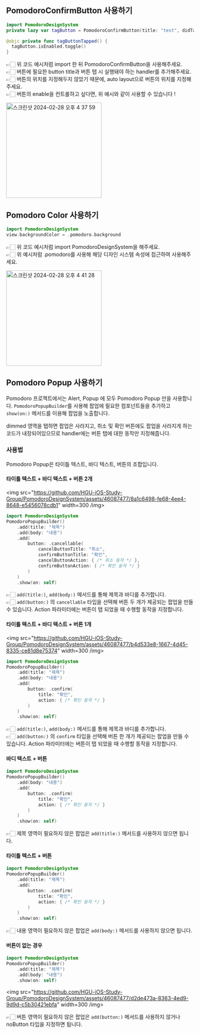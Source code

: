 ## PomodoroConfirmButton 사용하기
```swift
import PomodoroDesignSystem
private lazy var tagButton = PomodoroConfirmButton(title: "test", didTapHandler: tagButtonTapped)
```

```swift
@objc private func tagButtonTapped() {
  tagButton.isEnabled.toggle()
}
```


👉🏻 위 코드 예시처럼 import 한 뒤 PomodoroConfirmButton을 사용해주세요. <br>
👉🏻 버튼에 필요한 button title과 버튼 탭 시 실행돼야 하는 handler를 추가해주세요. <br>
👉🏻 버튼의 위치를 지정해두지 않았기 때문에, auto layout으로 버튼의 위치를 지정해주세요. <br>
👉🏻 버튼의 enable을 컨트롤하고 싶다면, 위 예시와 같이 사용할 수 있습니다 !

<img width="256" alt="스크린샷 2024-02-28 오후 4 37 59" src="https://github.com/HGU-iOS-Study-Group/PomodoroDesignSystem/assets/97924765/d99ba69f-8bb6-4c63-a72e-e56f4402ca4b">


<br>


## Pomodoro Color 사용하기
```swift
import PomodoroDesignSystem
view.backgroundColor = .pomodoro.background
```

👉🏻 위 코드 예시처럼 import PomodoroDesignSystem을 해주세요. <br>
👉🏻 위 예시처럼 .pomodoro를 사용해 해당 디자인 시스템 속성에 접근하여 사용해주세요. <br>

<img width="256" alt="스크린샷 2024-02-28 오후 4 41 28" src="https://github.com/HGU-iOS-Study-Group/PomodoroDesignSystem/assets/97924765/825e4730-736e-4eec-afea-90e44ca8cc75">


<br>


## Pomodoro Popup 사용하기

Pomodoro 프로젝트에서는 Alert, Popup 에 모두 Pomodoro Popup 만을 사용합니다.
`PomodoroPopupBuilder`를 사용해 팝업에 필요한 컴포넌트들을 추가하고 `show(on:)` 메서드를 이용해 팝업을 노출합니다.

dimmed 영역을 탭하면 팝업은 사라지고, 취소 및 확인 버튼에도 팝업을 사라지게 하는 코드가 내장되어있으므로 handler에는 버튼 탭에 대한 동작만 지정해줍니다.

### 사용법

Pomodoro Popup은 타이틀 텍스트, 바디 텍스트, 버튼의 조합입니다.  

#### 타이틀 텍스트 + 바디 텍스트 + 버튼 2개 

<img src="https://github.com/HGU-iOS-Study-Group/PomodoroDesignSystem/assets/46087477/8a1c6498-fe68-4ee4-8648-e5456078cdb1" width=300 /img>


```swift
import PomodoroDesignSystem
PomodoroPopupBuilder()
    .add(title: "제목")
    .add(body: "내용")
    .add(
        button: .cancellable(
            cancelButtonTitle: "취소",
            confirmButtonTitle: "확인",
            cancelButtonAction: { /* 취소 동작 */ },
            confirmButtonAction: { /* 확인 동작 */ }
        )
    )
    .show(on: self)
```

👉🏻 `add(title:)`, `add(body:)` 메서드를 통해 제목과 바디를 추가합니다. <br>
👉🏻 `add(button:)` 의 `cancellable` 타입을 선택해 버튼 두 개가 제공되는 팝업을 만들 수 있습니다. Action 파라미터에는 버튼이 탭 되었을 때 수행할 동작을 지정합니다. <br>

#### 타이틀 텍스트 + 바디 텍스트 + 버튼 1개 

<img src="https://github.com/HGU-iOS-Study-Group/PomodoroDesignSystem/assets/46087477/b4d533e8-1667-4d45-8335-ce81d8e75374" width=300 /img>


```swift
import PomodoroDesignSystem
PomodoroPopupBuilder()
    .add(title: "제목")
    .add(body: "내용")
    .add(
        button: .confirm(
            title: "확인",
            action: { /* 확인 동작 */ }
        )
    )
    .show(on: self)
```

👉🏻 `add(title:)`, `add(body:)` 메서드를 통해 제목과 바디를 추가합니다. <br>
👉🏻 `add(button:)` 의 `confirm` 타입을 선택해 버튼 한 개가 제공되는 팝업을 만들 수 있습니다. Action 파라미터에는 버튼이 탭 되었을 때 수행할 동작을 지정합니다. <br>


#### 바디 텍스트 + 버튼 

```swift
import PomodoroDesignSystem
PomodoroPopupBuilder()
    .add(body: "내용")
    .add(
        button: .confirm(
            title: "확인",
            action: { /* 확인 동작 */ }
        )
    )
    .show(on: self)
```

👉🏻 제목 영역이 필요하지 않은 팝업은 `add(title:)` 메서드를 사용하지 않으면 됩니다. <br>


#### 타이틀 텍스트 + 버튼 

```swift
import PomodoroDesignSystem
PomodoroPopupBuilder()
    .add(title: "제목")
    .add(
        button: .confirm(
            title: "확인",
            action: { /* 확인 동작 */ }
        )
    )
    .show(on: self)
```

👉🏻 내용 영역이 필요하지 않은 팝업은 `add(body:)` 메서드를 사용하지 않으면 됩니다. <br>


#### 버튼이 없는 경우

```swift
import PomodoroDesignSystem
PomodoroPopupBuilder()
    .add(title: "제목")
    .add(body: "내용")
    .show(on: self)
```

<img src="https://github.com/HGU-iOS-Study-Group/PomodoroDesignSystem/assets/46087477/d2de473a-8363-4ed9-9d9d-c5b30421ebfa" width=300 /img>



👉🏻 버튼 영역이 필요하지 않은 팝업은 `add(button:)` 메서드를 사용하지 않거나 noButton 타입을 지정하면 됩니다. <br>
